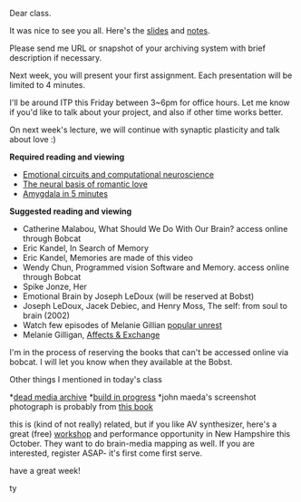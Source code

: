 Dear class.

It was nice to see you all. Here's the [slides](https://speakerdeck.com/tchoi8/to-remember-and-forget-lecture-2) and [notes](https://hackpad.com/To-remember-and-forget-lecture-2-uUx5Yc2UZVi).  

Please send me URL or snapshot of your archiving system with brief description if necessary. 

Next week, you will present your first assignment. Each presentation will be limited to 4 minutes.    

I'll be around ITP this Friday between 3~6pm for office hours. Let me know if you'd like to talk about your project, and also if other time works better. 
 
On next week's lecture, we will continue with synaptic plasticity and talk about love :) 

**Required reading and viewing**

* [Emotional circuits and computational neuroscience](http://www.snl.salk.edu/~fellous/pubs/emo2.pdf) 
* [The neural basis of romantic love](http://www.vislab.ucl.ac.uk/pdf/NeuralBasisOfLove.pdf)
* [Amygdala in 5 minutes](http://bigthink.com/videos/the-amygdala-in-5-minutes) 


**Suggested reading and viewing**
 
* Catherine Malabou, What Should We Do With Our Brain? access online through Bobcat
* Eric Kandel, In Search of Memory 
* Eric Kandel, Memories are made of this video 
* Wendy Chun, Programmed vision Software and Memory. access online through Bobcat
* Spike Jonze, Her 
* Emotional Brain by Joseph LeDoux (will be reserved at Bobst) 
* Joseph LeDoux, Jacek Debiec, and Henry Moss, The self: from soul to brain (2002) 
* Watch few episodes of Melanie Gillian [popular unrest](http://popularunrest.org/)
* Melanie Gilligan, [Affects & Exchange](http://www.springerin.at/dyn/heft_text.php?textid=2797&lang=en)

I'm in the process of reserving the books that can't be accessed online via bobcat. I will let you know when they available at the Bobst. 

Other things I mentioned in today's class

*[dead media archive](http://cultureandcommunication.org/deadmedia/index.php/Main_Page)
*[build in progress](http://buildinprogress.media.mit.edu/)
*john maeda's screenshot photograph is probably from [this book](http://www.maedastudio.com/2001/maedamedia/index.php?category=static&next=2005/golfball&prev=1999/dbn&this=maedamedia) 
 
this is (kind of not really) related, but if you like AV synthesizer, here's a great (free) [workshop](http://woodshop.github.io/) and performance opportunity in New Hampshire this October. They want to do brain-media mapping as well. If you are interested, register ASAP- it's first come first serve.  

have a great week! 

ty  
